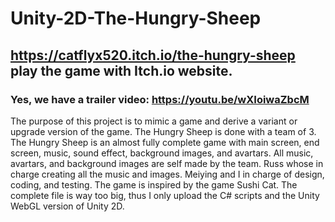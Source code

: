 # Unity-2D-The-Hungry-Sheep
## https://catflyx520.itch.io/the-hungry-sheep  play the game with Itch.io website.
### Yes, we have a trailer video: https://youtu.be/wXIoiwaZbcM
The purpose of this project is to mimic a game and derive a variant or upgrade version of the game.
The Hungry Sheep is done with a team of 3. 
The Hungry Sheep is an almost fully complete game with main screen, end screen, music, sound effect, background images, and avartars. 
All music, avartars, and background images are self made by the team.
Russ whose in charge creating all the music and images. Meiying and I in charge of design, coding, and testing. 
The game is inspired by the game Sushi Cat.
The complete file is way too big, thus I only upload the C# scripts and the Unity WebGL version of Unity 2D.

